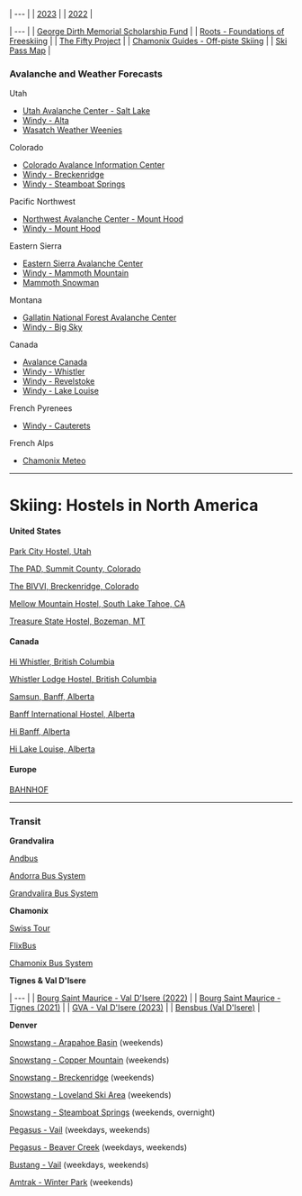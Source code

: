 | --- |
| [2023](./2023) |
| [2022](./2022) |

| --- |
| [George Dirth Memorial Scholarship Fund](https://wwgd.systrap.net/George-Dirth-Memorial-Scholarship-Fund/) |
| [Roots - Foundations of Freeskiing](https://www.youtube.com/watch?v=dfg\_cLwwiZc) |
| [The Fifty Project](https://www.youtube.com/watch?v=lvZk\_B6FwXc\&list=PLSj-6RsDycxnKiIFFm0BFYoLLV5Np3K49) |
| [Chamonix Guides - Off-piste Skiing](https://www.chamonix-guides.com/en/activities/details/piste-skiing-full-day) |
| [Ski Pass Map](https://www.google.com/maps/d/u/0/viewer?mid=1hs1R4ik-rEIl4ClU2GCHznGAJN4nc3Mh&ll=41.48631472755944%2C-102.18505327499997&z=2) |


### Avalanche and Weather Forecasts

Utah

* [Utah Avalanche Center - Salt Lake](https://utahavalanchecenter.org/forecast/salt-lake)
* [Windy - Alta](https://www.windy.com/40.590/-111.640?snowAccu,next10d,40.596,-111.610,11,i:pressure)
* [Wasatch Weather Weenies](https://wasatchweatherweenies.blogspot.com/)

Colorado

* [Colorado Avalance Information Center](https://avalanche.state.co.us/)
* [Windy - Breckenridge](https://www.windy.com/39.499/-106.043?snowAccu,next10d,39.017,-106.046,8,i:pressure,m:eKYadeq)
* [Windy - Steamboat Springs](https://www.windy.com/40.449/-106.748?snowAccu,next10d,39.971,-106.749,8,i:pressure,m:eMzaddg)

Pacific Northwest

* [Northwest Avalanche Center - Mount Hood](https://nwac.us/avalanche-forecast/#/mt-hood)
* [Windy - Mount Hood](https://www.windy.com/45.360/-121.705?snowAccu,next10d,44.918,-121.705,8,i:pressure)

Eastern Sierra

* [Eastern Sierra Avalanche Center](https://www.esavalanche.org/forecasts/#/eastside-region)
* [Windy - Mammoth Mountain](https://www.windy.com/37.631/-119.033?snowAccu,next10d,37.136,-119.031,8,i:pressure,m:eHSacQL)
* [Mammoth Snowman](https://www.mammothsnowman.com/)

Montana

* [Gallatin National Forest Avalanche Center](https://www.mtavalanche.com/forecast)
* [Windy - Big Sky](https://www.windy.com/45.287/-111.400?snowAccu,next10d,44.846,-111.401,8,i:pressure,m:eUDac3u)

Canada

* [Avalance Canada](https://www.avalanche.ca/map)
* [Windy - Whistler](https://www.windy.com/50.096/-122.901?snowAccu,next10d,49.694,-122.899,8,i:pressure,m:e2EacKk)
* [Windy - Revelstoke](https://www.windy.com/50.963/-118.102?snowAccu,next10d,50.568,-118.103,8,i:pressure,m:e35acSk)
* [Windy - Lake Louise](https://www.windy.com/51.458/-116.130?snowAccu,next10d,51.067,-116.131,8,i:pressure,m:e4UacVC)

French Pyrenees

* [Windy - Cauterets](https://www.windy.com/42.889/-0.116?snowAccu,next10d,42.430,-0.115,8,i:pressure,m:eQDaf8X)

French Alps

* [Chamonix Meteo](https://chamonix-meteo.com/chamonix-mont-blanc/weather/forecast/morning/5\_days\_weather\_forecast.php)

---

# Skiing: Hostels in North America

#### United States

[Park City Hostel, Utah](https://parkcityhostel.com/)

[The PAD, Summit County, Colorado](https://thepadlife.com/silverthorne/)

[The BIVVI, Breckenridge, Colorado](https://www.thebivvi.com/home)

[Mellow Mountain Hostel, South Lake Tahoe, CA](https://mellowmountainhostel.com/)

[Treasure State Hostel, Bozeman, MT](https://www.treasurestatehostel.com/)


#### Canada

[Hi Whistler, British Columbia](https://hihostels.ca/en/destinations/british-columbia/hi-whistler)

[Whistler Lodge Hostel, British Columbia](https://whistlerlodgehostel.com/)

[Samsun, Banff, Alberta](https://samesun.com/banff-book-now/)

[Banff International Hostel, Alberta](https://www.banffinternationalhostel.com/)

[Hi Banff, Alberta](https://hihostels.ca/en/destinations/alberta/hi-banff)

[Hi Lake Louise, Alberta](https://hihostels.ca/en/destinations/alberta/hi-lake-louise)


#### Europe

[BAHNHOF](https://hotelbahnhofzermatt.com/)

---

### Transit


**Grandvalira**

[Andbus](https://www.andorrabybus.com/en)

[Andorra Bus System](https://visitandorra.com/en/visitor-information/before-you-arrive/public-transport-national-regular-lines/)

[Grandvalira Bus System](https://www.grandvalira.com/en/how-get-there)

**Chamonix**

[Swiss Tour](https://www.swisstours-office.ch/EN/Uncategorized/Regular-Line/CT5301BT/easy-bus-transfers-regular-line-from-chamonix-to-geneva-from-7.-euro-544.html)

[FlixBus](https://global.flixbus.com/)

[Chamonix Bus System](https://www.chamonix.net/english/transport/bus)

**Tignes & Val D'Isere**

| --- |
| [Bourg Saint Maurice - Val D'Isere (2022)](https://api.snowcarbon.co.uk/storage/library/sc-media-29351ee322370f7f757359ff2ed9cebe-Bourg%20St%20Maurice%20to%20Val%20d'Isere%202022-23%20winter%20bus%20timetable%20-%20French.pdf) |
| [Bourg Saint Maurice - Tignes (2021)](https://www.tignes.net/uploads/media/default/0001/79/b35ef1e1c625fcad609a3a2f9e49bbda4cfb6e05.pdf) |
| [GVA - Val D'Isere (2023)](https://savoie.transdev.com/wp-content/uploads/2021/11/navettes-aeroport-geneve-stations-ski-tarentaise.pdf) |
| [Bensbus (Val D'Isere)](https://www.bensbus.co.uk/ski-transfer/val-disere-airport-transfers/) |

**Denver**

[Snowstang - Arapahoe Basin](https://ridebustang.com/snowstang-mountain-service/schedules/arapahoe-basin/) (weekends)

[Snowstang - Copper Mountain](https://ridebustang.com/snowstang-mountain-service/schedules/copper-mountain-ski-area/) (weekends)

[Snowstang - Breckenridge](https://ridebustang.com/snowstang-mountain-service/schedules/breckenridge-schedule/) (weekends)

[Snowstang - Loveland Ski Area](https://ridebustang.com/snowstang-mountain-service/schedules/loveland-ski-area/) (weekends)

[Snowstang - Steamboat Springs](https://ridebustang.com/snowstang-mountain-service/schedules/steamboat-springs/) (weekends, overnight)

[Pegasus - Vail](https://ridebustang.com/pegasus-shuttle-van/schedules/denver-avon/) (weekdays, weekends)

[Pegasus - Beaver Creek](https://ridebustang.com/pegasus-shuttle-van/schedules/denver-avon/) (weekdays, weekends)

[Bustang - Vail](https://ridebustang.com/bustang/schedules/west/) (weekdays, weekends)

[Amtrak - Winter Park](https://www.amtrak.com/winter-park-express) (weekends)

